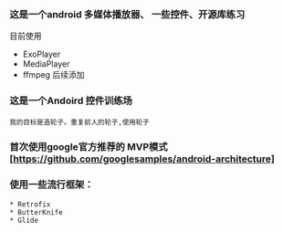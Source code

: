 ### 这是一个android 多媒体播放器、 一些控件、开源库练习
目前使用
 * ExoPlayer
 * MediaPlayer
 * ffmpeg 后续添加

### 这是一个Andoird 控件训练场
	我的目标是造轮子。重复前人的轮子,使用轮子	

### 首次使用google官方推荐的 MVP模式[https://github.com/googlesamples/android-architecture]

### 使用一些流行框架：
	* Retrofix
	* ButterKnife
	* Glide
